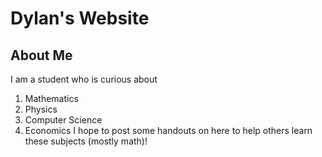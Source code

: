 # Dylan's Website

## About Me
I am a student who is curious about
1. Mathematics
2. Physics
3. Computer Science
4. Economics
I hope to post some handouts on here to help others learn these subjects (mostly math)!
